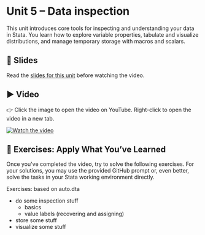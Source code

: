 # Unit 5 – Data inspection

This unit introduces core tools for inspecting and understanding your data in Stata. You learn how to explore variable properties, tabulate and visualize distributions, and manage temporary storage with macros and scalars.

## 📄 Slides

Read the [slides for this unit](unit05_slides.pdf) before watching the video.

## ▶️ Video

👉 Click the image to open the video on YouTube. Right-click to open the video in a new tab.

[![Watch the video](https://img.youtube.com/vi/IInvcj0lZXw/0.jpg)](https://www.youtube.com/watch?v=IInvcj0lZXw)

## 🧪 Exercises: Apply What You’ve Learned

Once you've completed the video, try to solve the following exercises. For your solutions, you may use the provided GitHub prompt or, even better, solve the tasks in your Stata working environment directly.

Exercises: based on auto.dta
- do some inspection stuff
  - basics
  - value labels (recovering and assigning)
- store some stuff
- visualize some stuff
